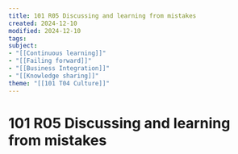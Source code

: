 ```yaml
---
title: 101 R05 Discussing and learning from mistakes
created: 2024-12-10
modified: 2024-12-10
tags: 
subject: 
- "[[Continuous learning]]"
- "[[Failing forward]]"
- "[[Business Integration]]"
- "[[Knowledge sharing]]"
theme: "[[101 T04 Culture]]"
---
```

# 101 R05 Discussing and learning from mistakes
